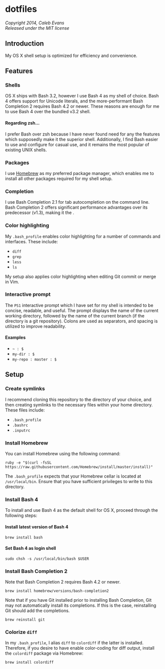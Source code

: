 # dotfiles
*Copyright 2014, Caleb Evans*  
*Released under the MIT license*

## Introduction

My OS X shell setup is optimized for efficiency and convenience.

## Features

### Shells

OS X ships with Bash 3.2, however I use Bash 4 as my shell of choice. Bash 4 offers support for Unicode literals, and the more-performant Bash Completion 2 requires Bash 4.2 or newer. These reasons are enough for me to use Bash 4 over the bundled v3.2 shell.

#### Regarding zsh...

I prefer Bash over zsh because I have never found need for any the features which supposedly make it the superior shell. Additionally, I find Bash easier to use and configure for casual use, and it remains the most popular of existing UNIX shells.

### Packages

I use [Homebrew](http://brew.sh/) as my preferred package manager, which enables me to install all other packages required for my shell setup.

### Completion

I use Bash Completion 2.1 for tab autocompletion on the command line. Bash Completion 2 offers significant performance advantages over its predecessor (v1.3), making it the .

### Color highlighting

My `.bash_profile` enables color highlighting for a number of commands and interfaces. These include:

* `diff`
* `grep`
* `less`
* `ls`

My setup also applies color highlighting when editing Git commit or merge in Vim.

### Interactive prompt

The `PS1` interactive prompt which I have set for my shell is intended to be concise, readable, and useful. The prompt displays the name of the current working directory, followed by the name of the current branch (if the directory is a git repository). Colons are used as separators, and spacing is utilized to improve readability.

#### Examples

* `~ : $`
* `my-dir : $`
* `my-repo : master : $`

## Setup

### Create symlinks

I recommend cloning this repository to the directory of your choice, and then creating symlinks to the necessary files within your home directory. These files include:

* `.bash_profile`
* `.bashrc`
* `.inputrc`

### Install Homebrew

You can install Homebrew using the following command:

```
ruby -e "$(curl -fsSL https://raw.githubusercontent.com/Homebrew/install/master/install)"
```

The `.bash_profile` expects that your Homebrew cellar is located at `/usr/local/bin`. Ensure that you have sufficient privileges to write to this directory.

### Install Bash 4

To install and use Bash 4 as the default shell for OS X, proceed through the following steps:

#### Install latest version of Bash 4

```
brew install bash
```

#### Set Bash 4 as login shell

```
sudo chsh -s /usr/local/bin/bash $USER
```

### Install Bash Completion 2

Note that Bash Completion 2 requires Bash 4.2 or newer.

```
brew install homebrew/versions/bash-completion2
```

Note that if you have Git installed prior to installing Bash Completion, Git may not automatically install its completions. If this is the case, reinstalling Git should add the completions.

```
brew reinstall git
```

### Colorize `diff`

In my `.bash_profile`, I alias `diff` to `colordiff` if the latter is installed. Therefore, if you desire to have enable color-coding for diff output, install the `colordiff` package via Homebrew:

```
brew install colordiff
```
